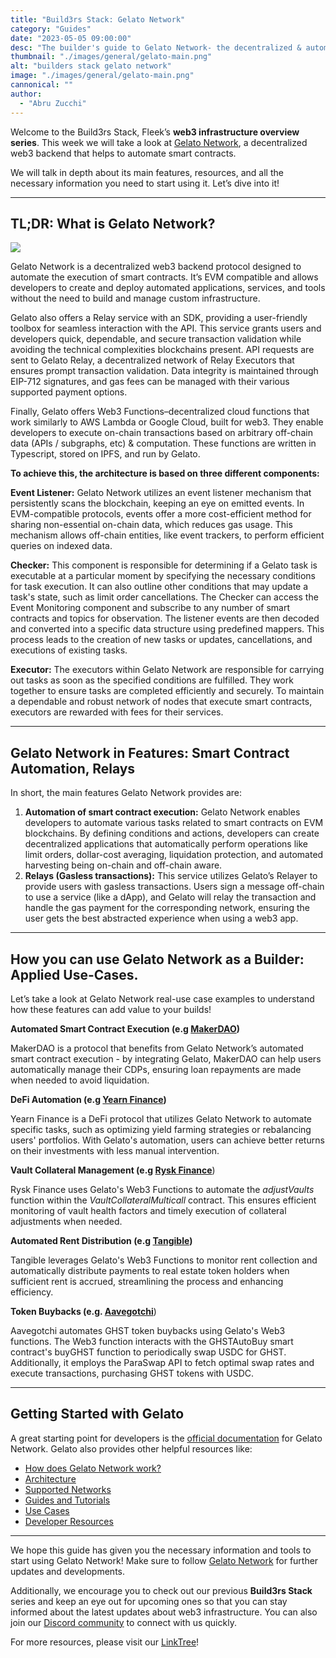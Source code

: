```yaml
---
title: "Build3rs Stack: Gelato Network"
category: "Guides"
date: "2023-05-05 09:00:00"
desc: "The builder's guide to Gelato Network- the decentralized & automated smart contract execution network"
thumbnail: "./images/general/gelato-main.png"
alt: "builders stack gelato network"
image: "./images/general/gelato-main.png"
cannonical: ""
author: 
  - "Abru Zucchi"
---
```


Welcome to the Build3rs Stack, Fleek’s **web3 infrastructure overview series**. This week we will take a look at [Gelato Network](https://www.gelato.network/), a decentralized web3 backend that helps to automate smart contracts.

We will talk in depth about its main features, resources, and all the necessary information you need to start using it. Let’s dive into it!

---

## TL;DR: What is Gelato Network?

![](./images/general/gelato-filler.png)

Gelato Network is a decentralized web3 backend protocol designed to automate the execution of smart contracts. It’s EVM compatible and allows developers to create and deploy automated applications, services, and tools without the need to build and manage custom infrastructure.

Gelato also offers a Relay service with an SDK, providing a user-friendly toolbox for seamless interaction with the API. This service grants users and developers quick, dependable, and secure transaction validation while avoiding the technical complexities blockchains present. API requests are sent to Gelato Relay, a decentralized network of Relay Executors that ensures prompt transaction validation. Data integrity is maintained through EIP-712 signatures, and gas fees can be managed with their various supported payment options.

Finally, Gelato offers Web3 Functions–decentralized cloud functions that work similarly to AWS Lambda or Google Cloud, built for web3. They enable developers to execute on-chain transactions based on arbitrary off-chain data (APIs / subgraphs, etc) & computation. These functions are written in Typescript, stored on IPFS, and run by Gelato.

**To achieve this, the architecture is based on three different components:**

**Event Listener:** Gelato Network utilizes an event listener mechanism that persistently scans the blockchain, keeping an eye on emitted events. In EVM-compatible protocols, events offer a more cost-efficient method for sharing non-essential on-chain data, which reduces gas usage. This mechanism allows off-chain entities, like event trackers, to perform efficient queries on indexed data.

**Checker:** This component is responsible for determining if a Gelato task is executable at a particular moment by specifying the necessary conditions for task execution. It can also outline other conditions that may update a task's state, such as limit order cancellations. The Checker can access the Event Monitoring component and subscribe to any number of smart contracts and topics for observation. The listener events are then decoded and converted into a specific data structure using predefined mappers. This process leads to the creation of new tasks or updates, cancellations, and executions of existing tasks.

**Executor:** The executors within Gelato Network are responsible for carrying out tasks as soon as the specified conditions are fulfilled. They work together to ensure tasks are completed efficiently and securely. To maintain a dependable and robust network of nodes that execute smart contracts, executors are rewarded with fees for their services.

---

## Gelato Network in Features: Smart Contract Automation, Relays

In short, the main features Gelato Network provides are:

1. **Automation of smart contract execution:** Gelato Network enables developers to automate various tasks related to smart contracts on EVM blockchains. By defining conditions and actions, developers can create decentralized applications that automatically perform operations like limit orders, dollar-cost averaging, liquidation protection, and automated harvesting being on-chain and off-chain aware.
2. **Relays (Gasless transactions):** This service utilizes Gelato’s Relayer to provide users with gasless transactions. Users sign a message off-chain to use a service (like a dApp), and Gelato will relay the transaction and handle the gas payment for the corresponding network, ensuring the user gets the best abstracted experience when using a web3 app.

---

## **How you can use Gelato Network as a Builder: Applied Use-Cases.**

Let’s take a look at Gelato Network real-use case examples to understand how these features can add value to your builds!

**Automated Smart Contract Execution (e.g [MakerDAO](https://makerdao.com/))**

MakerDAO is a protocol that benefits from Gelato Network’s automated smart contract execution - by integrating Gelato, MakerDAO can help users automatically manage their CDPs, ensuring loan repayments are made when needed to avoid liquidation.

**DeFi Automation (e.g [Yearn Finance](https://yearn.finance/))**

Yearn Finance is a DeFi protocol that utilizes Gelato Network to automate specific tasks, such as optimizing yield farming strategies or rebalancing users' portfolios. With Gelato's automation, users can achieve better returns on their investments with less manual intervention.

**Vault Collateral Management (e.g [Rysk Finance](https://www.rysk.finance/)**) 

Rysk Finance uses Gelato's Web3 Functions to automate the *adjustVaults* function within the *VaultCollateralMulticall* contract. This ensures efficient monitoring of vault health factors and timely execution of collateral adjustments when needed.

**Automated Rent Distribution (e.g [Tangible](https://www.tangible.store/))** 

Tangible leverages Gelato's Web3 Functions to monitor rent collection and automatically distribute payments to real estate token holders when sufficient rent is accrued, streamlining the process and enhancing efficiency.

**Token Buybacks (e.g. [Aavegotchi](https://www.aavegotchi.com/)**) 

Aavegotchi automates GHST token buybacks using Gelato's Web3 functions. The Web3 function interacts with the GHSTAutoBuy smart contract's buyGHST function to periodically swap USDC for GHST. Additionally, it employs the ParaSwap API to fetch optimal swap rates and execute transactions, purchasing GHST tokens with USDC.

---

## Getting Started with Gelato

A great starting point for developers is the [official documentation](https://docs.gelato.network/introduction/what-is-gelato) for Gelato Network. Gelato also provides other helpful resources like:

- [How does Gelato Network work?](https://docs.gelato.network/introduction/how-it-works)
- [Architecture](https://docs.gelato.network/introduction/architecture)
- [Supported Networks](https://docs.gelato.network/developer-services/automate/supported-networks)
- [Guides and Tutorials](https://docs.gelato.network/developer-services/automate/guides)
- [Use Cases](https://www.gelato.network/#use-cases)
- [Developer Resources](https://www.gelato.network/developers)

----

We hope this guide has given you the necessary information and tools to start using Gelato Network! Make sure to follow [Gelato Network](https://twitter.com/gelatonetwork) for further updates and developments.

Additionally, we encourage you to check out our previous **Build3rs Stack** series and keep an eye out for upcoming ones so that you can stay informed about the latest updates about web3 infrastructure. You can also join our [Discord community](https://discord.gg/fleek) to connect with us quickly.

For more resources, please visit our [LinkTree](https://linktr.ee/fleek)!